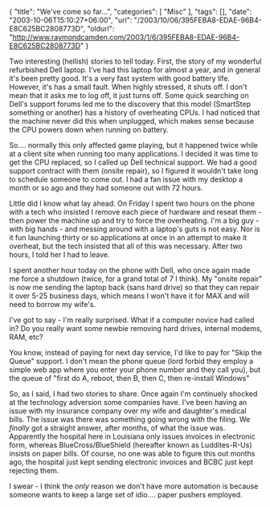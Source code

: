 {
	"title": "We've come so far...",
	"categories": [
		"Misc"
	],
	"tags": [],
	"date": "2003-10-06T15:10:27+06:00",
	"url": "/2003/10/06/395FEBA8-EDAE-96B4-E8C625BC2808773D",
	"oldurl": "http://www.raymondcamden.com/2003/1/6/395FEBA8-EDAE-96B4-E8C625BC2808773D"
}

Two interesting (hellish) stories to tell today. First, the story of my wonderful refurbished Dell laptop. I've had this laptop for almost a year, and in general it's been pretty good. It's a very fast system with good battery life. However, it's has a small fault. When highly stressed, it shuts off. I don't mean that it asks me to log off, it just turns off. Some quick searching on Dell's support forums led me to the discovery that this model (SmartStep something or another) has a history of overheating CPUs. I had noticed that the machine never did this when unplugged, which makes sense because the CPU powers down when running on battery.

So.... normally this only affected game playing, but it happened twice while at a client site when running too many applications. I decided it was time to get the CPU replaced, so I called up Dell technical support. We had a good support contract with them (onsite repair), so I figured it wouldn't take long to schedule someone to come out. I had a fan issue with my desktop a month or so ago and they had someone out with 72 hours. 

Little did I know what lay ahead. On Friday I spent two hours on the phone with a tech who insisted I remove each piece of hardware and reseat them - then power the machine up and try to force the overheating. I'm a big guy - with big hands - and messing around with a laptop's guts is not easy. Nor is it fun launching thirty or so applications at once in an attempt to make it overheat, but the tech insisted that all of this was necessary. After two hours, I told her I had to leave. 

I spent another hour today on the phone with Dell, who once again made me force a shutdown (twice, for a grand total of 7 I think). My "onsite repair" is now me sending the laptop back (sans hard drive) so that they can repair it over 5-25 business days, which means I won't have it for MAX and will need to borrow my wife's.

I've got to say - I'm really surprised. What if a computer novice had called in? Do you really want some newbie removing hard drives, internal modems, RAM, etc? 

You know, instead of paying for next day service, I'd like to pay for "Skip the Queue" support. I don't mean the phone queue (lord forbid they employ a simple web app where you enter your phone number and they call you), but the queue of "first do A, reboot, then B, then C, then re-install Windows"

So, as I said, I had two stories to share. Once again I'm continuely shocked at the technology adversion some companies have. I've been having an issue with my insurance company over my wife and daughter's medical bills. The issue was there was something going wrong with the filing. We <i>finally</i> got a straight answer, after months, of what the issue was. Apparently the hospital here in Louisiana only issues invoices in electronic form, whereas BlueCross/BlueShield (hereafter known as Luddites-R-Us) insists on paper bills. Of course, no one was able to figure this out months ago, the hospital just kept sending electronic invoices and BCBC just kept rejecting them.

I swear - I think the <i>only</i> reason we don't have more automation is because someone wants to keep a large set of idio.... paper pushers employed.